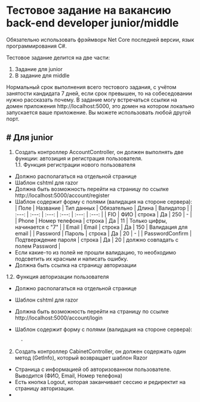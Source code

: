 # Тестовое задание на вакансию back-end developer junior/middle

Обязательно использовать фрэймворк Net Core последней версии, язык программирования C#.

Тестовое задание делится на две части:
1. Задание для junior 
2. В задание для middle 

Нормальный срок выполнения всего тестового задания, с учётом занятости кандидата 7 дней, если срок превышен, то на собеседовании нужно рассказать почему.
В задание могу встречаться ссылки на домен приложения http://localhost:5000, это домен на котором локально запускается ваше приложение. Вы можете использовать любой другой порт. 

## # Для junior

1. Создать контроллер AccountController, он должен выполнять две функции: автозиция и регистрация пользователя.  
1.1. Функция регистрации нового пользователя 
- Должно располагаться на отдельной странице
- Шаблон cshtml для razor
- Должна быть возможность перейти на страницу по ссылке http://localhost:5000/account/register
- Шаблон содержит форму с полями (валидация на стороне сервера):   
| Поле | Название | Тип данных | Обязательно | Длина | Валидатор |
| :---: | :---: | :---: | :---: | :---: | :---: |
| FIO | ФИО | строка | Да | 250 | - |
| Phone | Номер телефона | строка | Да | 11 | Только цифры, начинается с "7" |
| Email | Email | строка | Да | 150 | Валидация для email |
| Password | Пароль | строка | Да | 20 | - |
| PasswordConfirm | Подтверждение пароля | строка | Да | 20 | должно совпадать с полем Password |
- Если какие-то из полей не прошли валидацию, то необходимо подсветить их красным и написать ошибку.
- Должна быть ссылка на страницу авторизации  
    
1.2. Функция авторизации пользователя
- Должно располагаться на отдельной странице
- Шаблон cshtml для razor
- Должна быть возможность перейти на страницу по ссылке http://localhost:5000/account/login
- Шаблон содержит форму с полями (валидация на стороне сервера):
 
        - 
    
2. Создать контроллер CabinetController, он должен содержать один метод (GetInfo), который возвращает шаблон Razor
  - Страница с информацией об авторизованном пользователе. Выводится (ФИО, Email, Номер телефона)
  - Есть кнопка Logout, которая заканчивает сессию и редиректит на страницу авторизации.
  - 
